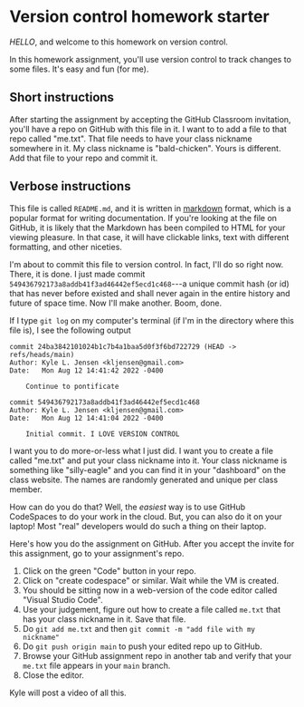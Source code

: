 # Version control homework starter

_HELLO_, and welcome to this homework on version control.

In this homework assignment, you'll use version control to
track changes to some files. It's easy and fun (for me).

## Short instructions

After starting the assignment by accepting the GitHub Classroom invitation,
you'll have a repo on GitHub with this file in it. I want to to add a file to
that repo called "me.txt". That file needs to have your class nickname
somewhere in it. My class nickname is "bald-chicken". Yours is different.
Add that file to your repo and commit it. 

## Verbose instructions

This file is called `README.md`, and it is written
in [markdown](https://en.wikipedia.org/wiki/Markdown)
format, which is a popular format for writing documentation.
If you're looking at the file on GitHub, it is likely that
the Markdown has been compiled to HTML for your viewing
pleasure. In that case, it will have clickable links,
text with different formatting, and other niceties.

I'm about to commit this file to version control. In fact,
I'll do so right now. There, it is done. I just made commit
`549436792173a8addb41f3ad46442ef5ecd1c468`---a unique commit
hash (or id) that has never before existed and shall never
again in the entire history and future of space time. Now
I'll make another. Boom, done.

If I type `git log` on my computer's terminal (if I'm in
the directory where this file is), I see the following output

```
commit 24ba3842101024b1c7b4a1baa5d0f3f6bd722729 (HEAD -> refs/heads/main)
Author: Kyle L. Jensen <kljensen@gmail.com>
Date:   Mon Aug 12 14:41:42 2022 -0400

    Continue to pontificate

commit 549436792173a8addb41f3ad46442ef5ecd1c468
Author: Kyle L. Jensen <kljensen@gmail.com>
Date:   Mon Aug 12 14:41:04 2022 -0400

    Initial commit. I LOVE VERSION CONTROL
```

I want you to do more-or-less what I just did. I want you to create a file
called "me.txt" and put your class nickname into it. Your class nickname is
something like "silly-eagle" and you can find it in your "dashboard" on the
class website. The names are randomly generated and unique per class member.

How can do you do that? Well, the _easiest_ way is to use GitHub CodeSpaces
to do your work in the cloud. But, you can also do it on your laptop! Most
"real" developers would do such a thing on their laptop.

Here's how you do the assignment on GitHub. After you accept the invite for
this assignment, go to your assignment's repo.

1) Click on the green "Code" button in your repo.
2) Click on "create codespace" or similar. Wait while the VM is created.
3) You should be sitting now in a web-version of the code editor called "Visual Studio Code".
4) Use your judgement, figure out how to create a file called `me.txt` that has
   your class nickname in it. Save that file.
5) Do `git add me.txt` and then `git commit -m "add file with my nickname"`
6) Do `git push origin main` to push your edited repo up to GitHub.
7) Browse your GitHub assignment repo in another tab and verify that your
   `me.txt` file appears in your `main` branch.
8) Close the editor.

Kyle will post a video of all this.

